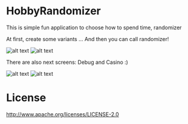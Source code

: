 # HobbyRandomizer

This is simple fun  application to choose how to spend time, randomizer

At first, create some variants ... And then you can call randomizer!

![alt text](https://github.com/Icar05/HobbyRandomizer/blob/main/IMG_1262.PNG)
![alt text](https://github.com/Icar05/HobbyRandomizer/blob/main/IMG_1262.PNG)

There are also next screens: Debug and Casino :)

![alt text](https://github.com/Icar05/HobbyRandomizer/blob/main/IMG_1262.PNG)
![alt text](https://github.com/Icar05/HobbyRandomizer/blob/main/IMG_1262.PNG)

# License

http://www.apache.org/licenses/LICENSE-2.0

